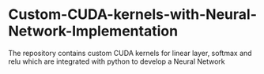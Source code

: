 # Custom-CUDA-kernels-with-Neural-Network-Implementation
The repository contains custom CUDA kernels for linear layer, softmax and relu which are integrated with python to develop a Neural Network
